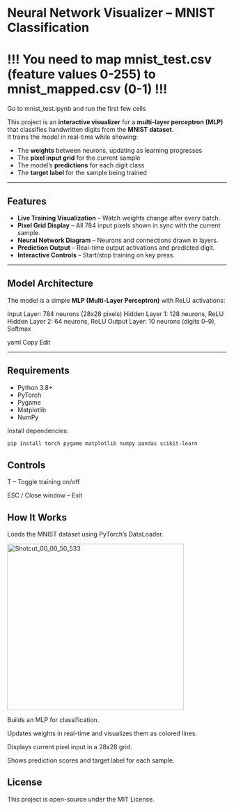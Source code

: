 # Neural Network Visualizer – MNIST Classification
# !!! You need to map mnist_test.csv (feature values 0-255) to mnist_mapped.csv (0-1) !!!

Go to mnist_test.ipynb and run the first few cells

This project is an **interactive visualizer** for a **multi-layer perceptron (MLP)** that classifies handwritten digits from the **MNIST dataset**.  
It trains the model in real-time while showing:

- The **weights** between neurons, updating as learning progresses
- The **pixel input grid** for the current sample
- The model’s **predictions** for each digit class
- The **target label** for the sample being trained

---

## Features

- **Live Training Visualization** – Watch weights change after every batch.
- **Pixel Grid Display** – All 784 input pixels shown in sync with the current sample.
- **Neural Network Diagram** – Neurons and connections drawn in layers.
- **Prediction Output** – Real-time output activations and predicted digit.
- **Interactive Controls** – Start/stop training on key press.

---

## Model Architecture

The model is a simple **MLP (Multi-Layer Perceptron)** with ReLU activations:

Input Layer: 784 neurons (28x28 pixels)
Hidden Layer 1: 128 neurons, ReLU
Hidden Layer 2: 64 neurons, ReLU
Output Layer: 10 neurons (digits 0–9), Softmax

yaml
Copy
Edit

---

## Requirements

- Python 3.8+
- PyTorch
- Pygame
- Matplotlib
- NumPy

Install dependencies:

```bash
pip install torch pygame matplotlib numpy pandas scikit-learn
```

## Controls

T – Toggle training on/off

ESC / Close window – Exit

## How It Works
Loads the MNIST dataset using PyTorch’s DataLoader.


<img width="405" height="381" alt="Shotcut_00_00_50_533" src="https://github.com/user-attachments/assets/ee05f51d-bedd-47ed-ada6-e97fc0c728c3" />

Builds an MLP for classification.

Updates weights in real-time and visualizes them as colored lines.

Displays current pixel input in a 28x28 grid.

Shows prediction scores and target label for each sample.

## License
This project is open-source under the MIT License.
